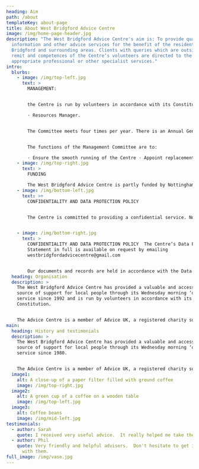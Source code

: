 ```yaml
---
heading: Aim
path: /about
templateKey: about-page
title: About West Bridgford Advice Centre
image: /img/home-page-header.jpg
description: "The West Bridgford Advice Centre's aim is: To provide quality
  information and other advice services for the benefit of the residents of West
  Bridgford and surrounding areas. Clients with queries which are outside the
  remit and competences of the Centre’s volunteers are directed to the
  appropriate professional or other specialist services."
intro:
  blurbs:
    - image: /img/top-left.jpg
      text: >
        MANAGEMENT:


        the Centre is run by volunteers in accordance with its Constitution. The Management Committee has four members who fulfil the following roles: · Administrator · Secretary · Treasurer

        · Resources Manager.


        The Committee meets four times per year. There is an Annual General Meeting to which all volunteer members are invited and where an annual financial statement is presented for approval.


        The functions of the Management Committee are to:

        · Ensure the smooth running of the Centre · Appoint replacement or additional volunteers · Ensure that finances are correctly administered · Identify and provide for the training needs of volunteers · Ensure the provision of accurate and up to date information/advice · Ensure that the Centre’s policies are carried out.
    - image: /img/top-right.jpg
      text: >
        FUNDING

        The West Bridgford Advice Centre is partly funded by Nottinghamshire County Council and also receives occasional charitable donations.  The Centre gratefully acknowledges the support of Rothera Sharp in providing legal advice, and St. Giles Church in providing accommodation and office support.
    - image: /img/bottom-left.jpg
      text: >+
        CONFIDENTIALITY AND DATA PROTECTION POLICY


        The Centre is committed to providing a confidential service. No information is given directly or indirectly to a third party without the service user’s prior consent. The Centre will breach confidentiality only where there is a risk to life or in instances where the Centre would break the law by maintaining confidentiality. The Management Committee is consulted in such cases.


    - image: /img/bottom-right.jpg
      text: >
        CONFIDENTIALITY AND DATA PROTECTION POLICY  The Centre’s Data Privacy
        Statement in full is available on request by emailing
        westbridgfordadvicecentre@gmail.com


        Our documents and records are held in accordance with the Data protection Act 1998 and the General Data Protection Regulation of 2018.
  heading: Organisation
  description: >
    The West Bridgford Advice Centre has provided a valuable and accessible
    source of support for local people through its Wednesday morning ‘open door’
    service since 1992 and is run by volunteers in accordance with its
    Constitution.


    The Advice Centre is a member of Advice UK, a registered charity supporting the UK’s largest network of independent advice services.
main:
  heading: History and testimonials
  description: >
    The West Bridgford Advice Centre has provided a valuable and accessible
    source of support for local people through its Wednesday morning ‘open door’
    service since 1980.


    The Advice Centre is a member of Advice UK, a registered charity supporting the UK’s largest network of independent advice services.
  image1:
    alt: A close-up of a paper filter filled with ground coffee
    image: /img/top-right.jpg
  image2:
    alt: A green cup of a coffee on a wooden table
    image: /img/top-left.jpg
  image3:
    alt: Coffee beans
    image: /img/mid-left.jpg
testimonials:
  - author: Sarah
    quote: I received very useful advice.  It really helped me take the next steps.
  - author: Phil
    quote: Very friendly and helpful advisers.  Don't hesitate to get in contact
      with them.
full_image: /img/vase.jpg
---
```

